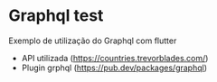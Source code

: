 # Graphql test

  Exemplo de utilização do Graphql com flutter

 - API utilizada (https://countries.trevorblades.com/) 
 - Plugin grphql (https://pub.dev/packages/graphql)

